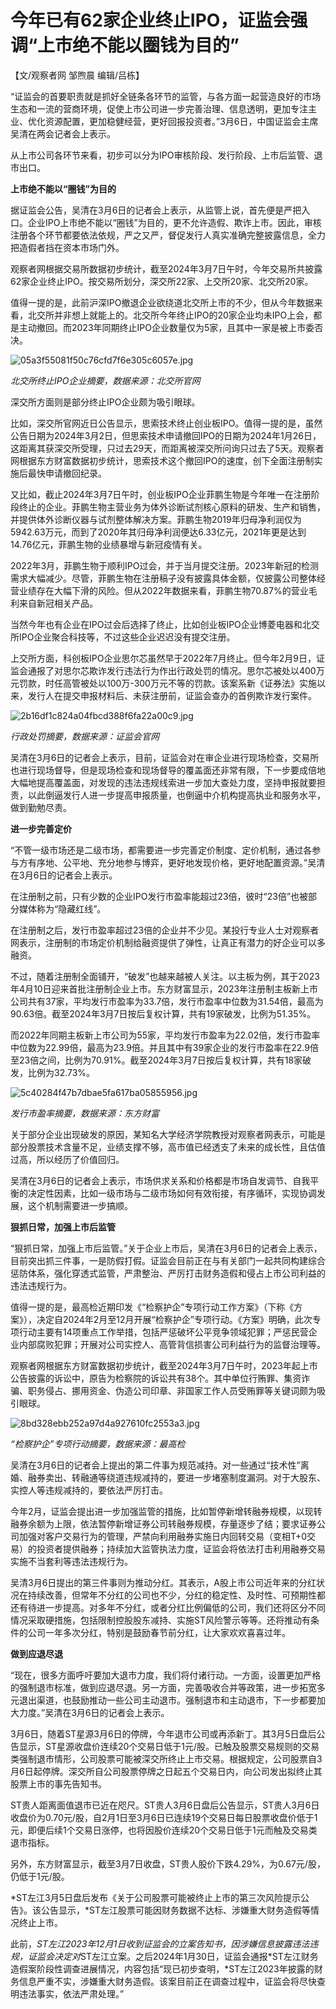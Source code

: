 # 今年已有62家企业终止IPO，证监会强调“上市绝不能以圈钱为目的”

【文/观察者网 邹煦晨 编辑/吕栋】

“证监会的首要职责就是抓好全链条各环节的监管，与各方面一起营造良好的市场生态和一流的营商环境，促使上市公司进一步完善治理、信息透明，更加专注主业、优化资源配置，更加稳健经营，更好回报投资者。”3月6日，中国证监会主席吴清在两会记者会上表示。

从上市公司各环节来看，初步可以分为IPO审核阶段、发行阶段、上市后监管、退市出口。

**上市绝不能以“圈钱”为目的**

据证监会公告，吴清在3月6日的记者会上表示，从监管上说，首先便是严把入口。企业IPO上市绝不能以“圈钱”为目的，更不允许造假、欺诈上市。因此，审核注册各个环节都要依法依规，严之又严，督促发行人真实准确完整披露信息，全力把造假者挡在资本市场门外。

观察者网根据交易所数据初步统计，截至2024年3月7日午时，今年交易所共披露62家企业终止IPO。按交易所划分，深交所22家、上交所20家、北交所20家。

值得一提的是，此前沪深IPO撤退企业欲绕道北交所上市的不少，但从今年数据来看，北交所并非想上就能上的。北交所今年终止IPO的20家企业均未IPO上会，都是主动撤回。而2023年同期终止IPO企业数量仅为5家，且其中一家是被上市委否决。

![05a3f55081f50c76cfd7f6e305c6057e.jpg](https://raw.githubusercontent.com/qqhsx/qqnews_image/main/2024/03/07/今年已有62家企业终止IPO，证监会强调“上市绝不能以圈钱为目的”/05a3f55081f50c76cfd7f6e305c6057e.jpg)

_北交所终止IPO企业摘要，数据来源：北交所官网_

深交所方面则是部分终止IPO企业颇为吸引眼球。

比如，深交所官网近日公告显示，思索技术终止创业板IPO。值得一提的是，虽然公告日期为2024年3月2日，但思索技术申请撤回IPO的日期为2024年1月26日，这距离其获深交所受理，只过去29天，而距离被深交所问询只过去了5天。观察者网根据东方财富数据初步统计，思索技术这个撤回IPO的速度，创下全面注册制实施后最快申请撤回纪录。

又比如，截止2024年3月7日午时，创业板IPO企业菲鹏生物是今年唯一在注册阶段终止的企业。菲鹏生物主营业务为体外诊断试剂核心原料的研发、生产和销售，并提供体外诊断仪器与试剂整体解决方案。菲鹏生物2019年归母净利润仅为5942.63万元，而到了2020年其归母净利润便达6.33亿元，2021年更是达到14.76亿元，菲鹏生物的业绩暴增与新冠疫情有关。

2022年3月，菲鹏生物于顺利IPO过会，并于当月提交注册。2023年新冠的检测需求大幅减少。尽管，菲鹏生物在注册稿子没有披露具体金额，仅披露公司整体经营业绩存在大幅下滑的风险。但从2022年数据来看，菲鹏生物70.87%的营业毛利来自新冠相关产品。

当然今年也有企业在IPO过会后选择了终止，比如创业板IPO企业博菱电器和北交所IPO企业聚合科技等，不过这些企业迟迟没有提交注册。

上交所方面，科创板IPO企业思尔芯虽然早于2022年7月终止。但今年2月9日，证监会通报了对思尔芯欺诈发行违法行为作出行政处罚的情况。思尔芯被处以400万元罚款，时任高管被处以100万-300万元不等的罚款。该案系新《证券法》实施以来，发行人在提交申报材料后、未获注册前，证监会查办的首例欺诈发行案件。

![2b16df1c824a04fbcd388f6fa22a00c9.jpg](https://raw.githubusercontent.com/qqhsx/qqnews_image/main/2024/03/07/今年已有62家企业终止IPO，证监会强调“上市绝不能以圈钱为目的”/2b16df1c824a04fbcd388f6fa22a00c9.jpg)

 _行政处罚摘要，数据来源：证监会官网_

吴清在3月6日的记者会上表示，目前，证监会对在审企业进行现场检查，交易所也进行现场督导，但是现场检查和现场督导的覆盖面还非常有限，下一步要成倍地大幅地提高覆盖面，对发现的违法违规线索进一步加大查处力度，坚持申报就要担责，以此倒逼发行人进一步提高申报质量，也倒逼中介机构提高执业和服务水平，做到勤勉尽责。

**进一步完善定价**

“不管一级市场还是二级市场，都需要进一步完善定价制度、定价机制，通过各参与方有序地、公平地、充分地参与博弈，更好地发现价格，更好地配置资源。”吴清在3月6日的记者会上表示。

在注册制之前，只有少数的企业IPO发行市盈率能超过23倍，彼时“23倍”也被部分媒体称为“隐藏红线”。

在注册制之后，发行市盈率超过23倍的企业并不少见。某投行专业人士对观察者网表示，注册制的市场定价机制给融资提供了弹性，让真正有潜力的好企业可以多融资。

不过，随着注册制全面铺开，“破发”也越来越被人关注。以主板为例，其于2023年4月10日迎来首批注册制企业上市。东方财富显示，2023年注册制主板新上市公司共有37家，平均发行市盈率为33.7倍，发行市盈率中位数为31.54倍，最高为90.63倍。截至2024年3月7日按后复权计算，共有19家破发，比例为51.35%。

而2022年同期主板新上市公司为55家，平均发行市盈率为22.02倍，发行市盈率中位数为22.99倍，最高为23.9倍。并且其中有39家企业的发行市盈率在22.9倍至23倍之间，比例为70.91%。截至2024年3月7日按后复权计算，共有18家破发，比例为32.73%。

![5c40284f47b7dbae5fa617ba05855956.jpg](https://raw.githubusercontent.com/qqhsx/qqnews_image/main/2024/03/07/今年已有62家企业终止IPO，证监会强调“上市绝不能以圈钱为目的”/5c40284f47b7dbae5fa617ba05855956.jpg)

 _发行市盈率摘要，数据来源：东方财富_

关于部分企业出现破发的原因，某知名大学经济学院教授对观察者网表示，可能是部分股票技术含量不足，业绩支撑不够，高市值已经透支了未来的成长性，且估值过高，所以经历了价值回归。

吴清在3月6日的记者会上表示，市场供求关系和价格都是市场自发调节、自我平衡的决定性因素，比如一级市场与二级市场如何有效衔接，有序循环，实现协调发展，这个机制需要进一步搞顺。

**狠抓日常，加强上市后监管**

“狠抓日常，加强上市后监管。”关于企业上市后，吴清在3月6日的记者会上表示，目前突出抓三件事，一是防假打假。证监会目前正在与有关部门一起共同构建综合惩防体系，强化穿透式监管，严肃整治、严厉打击财务造假和侵占上市公司利益的违法违规行为。

值得一提的是，最高检近期印发《“检察护企”专项行动工作方案》（下称《方案》），决定自2024年2月至12月开展“检察护企”专项行动。《方案》明确，此次专项行动主要有14项重点工作举措，包括严惩破坏公平竞争领域犯罪；严惩民营企业内部腐败犯罪；开展对公司实控人、高管背信损害公司利益行为的监督治理等。

观察者网根据东方财富数据初步统计，截至2024年3月7日午时，2023年起上市公告披露的诉讼中，原告为检察院的诉讼共有38个。其中单位行贿罪、集资诈骗、职务侵占、挪用资金、伪造公司印章、非国家工作人员受贿罪等关键词颇为吸引眼球。

![8bd328ebb252a97d4a927610fc2553a3.jpg](https://raw.githubusercontent.com/qqhsx/qqnews_image/main/2024/03/07/今年已有62家企业终止IPO，证监会强调“上市绝不能以圈钱为目的”/8bd328ebb252a97d4a927610fc2553a3.jpg)

_“检察护企”专项行动摘要，数据来源：最高检_

吴清在3月6日的记者会上提出的第二件事为规范减持。对一些通过“技术性”离婚、融券卖出、转融通等绕道违规减持的，要进一步堵塞制度漏洞。对于大股东、实控人等违规减持的，要依法严厉打击。

今年2月，证监会提出进一步加强监管的措施，比如暂停新增转融券规模，以现转融券余额为上限，依法暂停新增证券公司转融券规模，存量逐步了结；要求证券公司加强对客户交易行为的管理，严禁向利用融券实施日内回转交易（变相T+0交易）的投资者提供融券；持续加大监管执法力度，证监会将依法打击利用融券交易实施不当套利等违法违规行为。

吴清3月6日提出的第三件事则为推动分红。其表示，A股上市公司近年来的分红状况在持续改善，但常年不分红的公司也不少，分红的稳定性、及时性、可预期性都还有待进一步提高。对多年不分红，或者分红比例偏低的公司，我们还将区分不同情况采取硬措施，包括限制控股股东减持、实施ST风险警示等等。还将推动有条件的公司一年多次分红，特别是鼓励春节前分红，让大家欢欢喜喜过年。

**做到应退尽退**

“现在，很多方面呼吁要加大退市力度，我们将付诸行动。一方面，设置更加严格的强制退市标准，做到应退尽退。另一方面，完善吸收合并等政策，进一步拓宽多元退出渠道，也鼓励推动一些公司主动退市。强制退市和主动退市，下一步都要加大力度。”吴清在3月6日的记者会上表示。

3月6日，随着ST星源3月6日的停牌，今年退市公司或再添新丁。其3月5日盘后公告显示，ST星源收盘价连续20个交易日低于1元/股。已触及股票交易规则的交易类强制退市情形，公司股票可能被深交所终止上市交易。根据规定，公司股票自3月6日起停牌。深交所自公司股票停牌之日起五个交易日内，向公司发出拟终止其股票上市的事先告知书。

ST贵人距离面值退市已近在咫尺。ST贵人3月6日盘后公告显示，ST贵人3月6日收盘价为0.70元/股，自2月1日至3月6日已连续19个交易日每日股票收盘价低于1元，即便后续1个交易日涨停，也将因股价连续20个交易日低于1元而触及交易类退市指标。

另外，东方财富显示，截至3月7日收盘，ST贵人股价下跌4.29%，为0.67元/股，仍低于1元/股。

*ST左江3月5日盘后发布《关于公司股票可能被终止上市的第三次风险提示公告》。该公告显示，*ST左江股票可能因财务数据不达标、涉嫌重大财务造假等情况终止上市。

此前，*ST左江2023年12月1日收到证监会的立案告知书，因涉嫌信息披露违法违规，证监会决定对*ST左江立案。之后2024年1月30日，证监会通报*ST左江财务造假案阶段性调查进展情况，内容包括“现已初步查明，*ST左江2023年披露的财务信息严重不实，涉嫌重大财务造假。该案目前正在调查过程中，证监会将尽快查明违法事实，依法严肃处理。”

